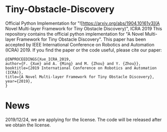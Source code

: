 # Tiny-Obstacle-Discovery
Official Python Implementation for "![https://arxiv.org/abs/1904.10161v3](A Novel Multi-layer Framework for Tiny Obstacle Discovery)", ICRA 2019
This repository contains the official python implementation for "A Novel Multi-layer Framework for Tiny Obstacle Discovery". This paper has been accepted by IEEE International Conference on Robotics and Automation (ICRA) 2019. If you find the paper or the code useful, please cite our paper:

```
@INPROCEEDINGS{Xue_ICRA_2019,
author={F. {Xue} and A. {Ming} and M. {Zhou} and Y. {Zhou}},
booktitle={2019 International Conference on Robotics and Automation (ICRA)},
title={A Novel Multi-layer Framework for Tiny Obstacle Discovery},
year={2019},
}
```

# News

2019/12/24, we are applying for the license.
The code will be released after we obtain the license.
